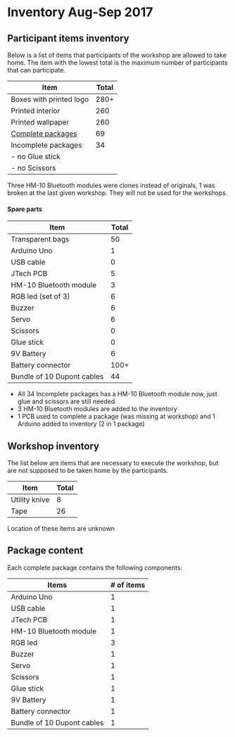 # Inventory Aug-Sep 2017
## Participant items inventory
Below is a list of items that participants of the workshop are allowed to take home. The item with the lowest total is the maximum number of participants that can participate.

|Item                                   |Total|
|---------------------------------------|-----|
|Boxes with printed logo                |280+ |
|Printed interior                       |260  |
|Printed wallpaper                      |260  |
|[Complete packages](#package-content)  |69   |
|Incomplete packages                    |34   |
| - no Glue stick                       |     |
| - no Scissors                         |     |

Three HM-10 Bluetooth modules were clones instead of originals, 1 was broken at the last given workshop.
They will not be used for the workshops.



#### Spare parts
|Item                       |Total|
|---------------------------|-----|
|Transparent bags           |50   |
|Arduino Uno                |1    |
|USB cable                  |0    |
|JTech PCB                  |5    |
|HM-10 Bluetooth module     |3    |
|RGB led (set of 3)         |6    |
|Buzzer                     |6    |
|Servo                      |6    |
|Scissors                   |0    |
|Glue stick                 |0    |
|9V Battery                 |6    |
|Battery connector          |100+ |
|Bundle of 10 Dupont cables |44   |

- All 34 Incomplete packages has a HM-10 Bluetooth module now, just glue and scissors are still needed.
- 3 HM-10 Bluetooth modules are added to the inventory
- 1 PCB used to complete a package (was missing at workshop) and 1 Arduino added to inventory (2 in 1 package)

## Workshop inventory
The list below are items that are necessary to execute the workshop, but are not supposed to be taken home by the participants.

|Item           |Total|
|---------------|-----|
|Utility knive  |8    | 
|Tape           |26   |

Location of these items are unknown

## Package content
Each complete package contains the following components:

|Items                      |# of items |
|---------------------------|-----------|
|Arduino Uno                |1          |
|USB cable                  |1          |
|JTech PCB                  |1          |
|HM-10 Bluetooth module     |1          |
|RGB led                    |3          |
|Buzzer                     |1          |
|Servo                      |1          |
|Scissors                   |1          |
|Glue stick                 |1          |
|9V Battery                 |1          |
|Battery connector          |1          |
|Bundle of 10 Dupont cables |1          |
